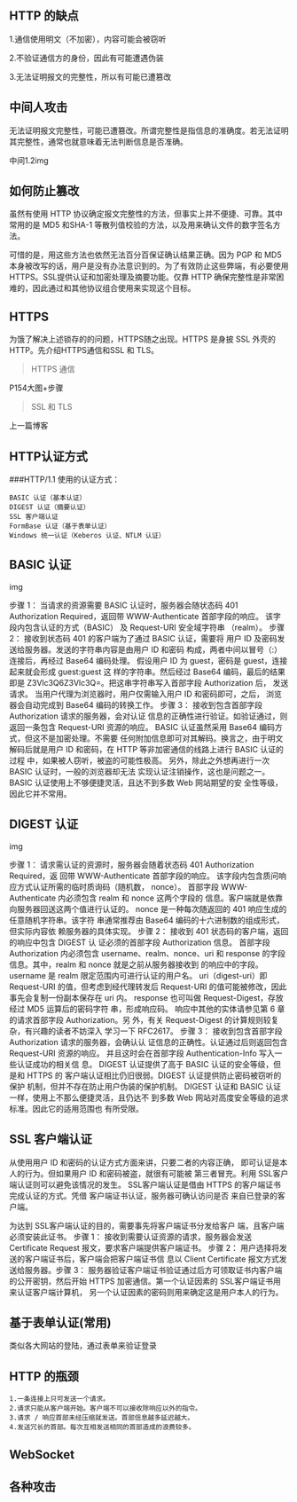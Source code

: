 ## HTTP 的缺点 ##

1.通信使用明文（不加密），内容可能会被窃听

2.不验证通信方的身份，因此有可能遭遇伪装

3.无法证明报文的完整性，所以有可能已遭篡改

## 中间人攻击 ##

无法证明报文完整性，可能已遭篡改。所谓完整性是指信息的准确度。若无法证明其完整性，通常也就意味着无法判断信息是否准确。

中间1.2img

## 如何防止篡改 ##

虽然有使用 HTTP 协议确定报文完整性的方法，但事实上并不便捷、可靠。其中常用的是 MD5 和SHA-1 等散列值校验的方法，以及用来确认文件的数字签名方法。

可惜的是，用这些方法也依然无法百分百保证确认结果正确。因为 PGP 和 MD5 本身被改写的话，用户是没有办法意识到的。为了有效防止这些弊端，有必要使用 HTTPS。SSL提供认证和加密处理及摘要功能。仅靠 HTTP 确保完整性是非常困难的，因此通过和其他协议组合使用来实现这个目标。

## HTTPS ##

为饿了解决上述锁存的的问题，HTTPS随之出现。HTTPS 是身披 SSL 外壳的 HTTP。先介绍HTTPS通信和SSL 和 TLS。

> HTTPS 通信

P154大图+步骤

> SSL 和 TLS 

上一篇博客

## HTTP认证方式 ##

###HTTP/1.1 使用的认证方式：

	BASIC 认证（基本认证）
	DIGEST 认证（摘要认证）
	SSL 客户端认证
	FormBase 认证（基于表单认证）
	Windows 统一认证（Keberos 认证、NTLM 认证）

## BASIC 认证 ##

img

步骤 1： 当请求的资源需要 BASIC 认证时，服务器会随状态码 401
Authorization Required，返回带 WWW-Authenticate 首部字段的响应。
该字段内包含认证的方式（BASIC） 及 Request-URI 安全域字符串
（realm）。
步骤 2： 接收到状态码 401 的客户端为了通过 BASIC 认证，需要将
用户 ID 及密码发送给服务器。发送的字符串内容是由用户 ID 和密码
构成，两者中间以冒号（:）连接后，再经过 Base64 编码处理。
假设用户 ID 为 guest，密码是 guest，连接起来就会形成 guest:guest 这
样的字符串。然后经过 Base64 编码，最后的结果即是
Z3Vlc3Q6Z3Vlc3Q=。把这串字符串写入首部字段 Authorization 后，
发送请求。
当用户代理为浏览器时，用户仅需输入用户 ID 和密码即可，之后，
浏览器会自动完成到 Base64 编码的转换工作。
步骤 3： 接收到包含首部字段 Authorization 请求的服务器，会对认证
信息的正确性进行验证。如验证通过，则返回一条包含 Request-URI
资源的响应。
BASIC 认证虽然采用 Base64 编码方式，但这不是加密处理。不需要
任何附加信息即可对其解码。换言之，由于明文解码后就是用户 ID
和密码，在 HTTP 等非加密通信的线路上进行 BASIC 认证的过程
中，如果被人窃听，被盗的可能性极高。
另外，除此之外想再进行一次 BASIC 认证时，一般的浏览器却无法
实现认证注销操作，这也是问题之一。
BASIC 认证使用上不够便捷灵活，且达不到多数 Web 网站期望的安
全性等级，因此它并不常用。

## DIGEST 认证 ##

img

步骤 1： 请求需认证的资源时，服务器会随着状态码 401
Authorization Required，返 回带 WWW-Authenticate 首部字段的响应。
该字段内包含质问响应方式认证所需的临时质询码（随机数，
nonce）。
首部字段 WWW-Authenticate 内必须包含 realm 和 nonce 这两个字段的
信息。客户端就是依靠向服务器回送这两个值进行认证的。
nonce 是一种每次随返回的 401 响应生成的任意随机字符串。该字符
串通常推荐由 Base64 编码的十六进制数的组成形式，但实际内容依
赖服务器的具体实现。
步骤 2： 接收到 401 状态码的客户端，返回的响应中包含 DIGEST 认
证必须的首部字段 Authorization 信息。
首部字段 Authorization 内必须包含 username、realm、nonce、uri 和
response 的字段信息。其中，realm 和 nonce 就是之前从服务器接收到
的响应中的字段。
username 是 realm 限定范围内可进行认证的用户名。
uri（digest-uri）即 Request-URI 的值，但考虑到经代理转发后
Request-URI 的值可能被修改，因此事先会复制一份副本保存在 uri
内。
response 也可叫做 Request-Digest，存放经过 MD5 运算后的密码字符
串，形成响应码。
响应中其他的实体请参见第 6 章的请求首部字段 Authorization。另
外，有关 Request-Digest 的计算规则较复杂，有兴趣的读者不妨深入
学习一下 RFC2617。
步骤 3： 接收到包含首部字段 Authorization 请求的服务器，会确认认
证信息的正确性。认证通过后则返回包含 Request-URI 资源的响应。
并且这时会在首部字段 Authentication-Info 写入一些认证成功的相关信
息。
DIGEST 认证提供了高于 BASIC 认证的安全等级，但是和 HTTPS 的
客户端认证相比仍旧很弱。DIGEST 认证提供防止密码被窃听的保护
机制，但并不存在防止用户伪装的保护机制。
DIGEST 认证和 BASIC 认证一样，使用上不那么便捷灵活，且仍达不
到多数 Web 网站对高度安全等级的追求标准。因此它的适用范围也
有所受限。

## SSL 客户端认证 ##

从使用用户 ID 和密码的认证方式方面来讲，只要二者的内容正确，
即可认证是本人的行为。但如果用户 ID 和密码被盗，就很有可能被
第三者冒充。利用 SSL客户端认证则可以避免该情况的发生。
SSL客户端认证是借由 HTTPS 的客户端证书完成认证的方式。凭借
客户端证书认证，服务器可确认访问是否
来自已登录的客户端。

为达到 SSL客户端认证的目的，需要事先将客户端证书分发给客户
端，且客户端必须安装此证书。
步骤 1： 接收到需要认证资源的请求，服务器会发送 Certificate
Request 报文，要求客户端提供客户端证书。
步骤 2： 用户选择将发送的客户端证书后，客户端会把客户端证书信
息以 Client Certificate 报文方式发送给服务器。步骤 3： 服务器验证客户端证书验证通过后方可领取证书内客户端的公开密钥，然后开始 HTTPS 加密通信。第一个认证因素的 SSL客户端证书用来认证客户端计算机，
另一个认证因素的密码则用来确定这是用户本人的行为。

## 基于表单认证(常用) ##

类似各大网站的登陆，通过表单来验证登录

## HTTP 的瓶颈 ##

	1.一条连接上只可发送一个请求。
	2.请求只能从客户端开始。客户端不可以接收除响应以外的指令。
	3.请求 / 响应首部未经压缩就发送。首部信息越多延迟越大。
	4.发送冗长的首部。每次互相发送相同的首部造成的浪费较多。


## WebSocket ##


## 各种攻击 ##









